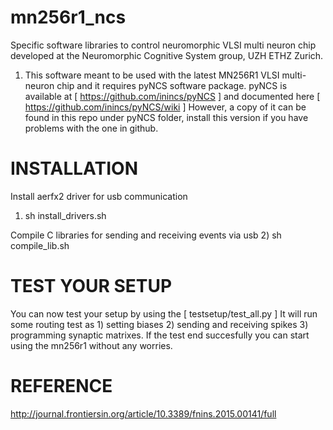mn256r1_ncs
===========

Specific software libraries to control neuromorphic VLSI multi neuron chip developed at the Neuromorphic Cognitive System group, UZH ETHZ Zurich.


1) This software meant to be used with the latest MN256R1 VLSI multi-neuron chip and it requires pyNCS software package. pyNCS is available at [ https://github.com/inincs/pyNCS ] and documented here [ https://github.com/inincs/pyNCS/wiki ] However, a copy of it can be found in this repo under pyNCS folder, install this version if you have problems with the one in github.

INSTALLATION
============

Install aerfx2 driver for usb communication
1) sh install_drivers.sh

Compile C libraries for sending and receiving events via usb
2) sh compile_lib.sh


TEST YOUR SETUP
===============

You can now test your setup by using the [ testsetup/test_all.py ]
It will run some routing test as 1) setting biases 2) sending and receiving spikes 3) programming synaptic matrixes.
If the test end succesfully you can start using the mn256r1 without any worries.


REFERENCE
==========

http://journal.frontiersin.org/article/10.3389/fnins.2015.00141/full

